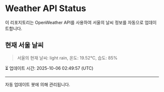 
# Weather API Status

이 리포지토리는 OpenWeather API를 사용하여 서울의 날씨 정보를 자동으로 업데이트합니다.

## 현재 서울 날씨
> 서울의 현재 날씨: light rain, 온도: 19.52°C, 습도: 85%

⏳ 업데이트 시간: 2025-10-06 02:49:57 (UTC)

---
자동 업데이트 봇에 의해 관리됩니다.
